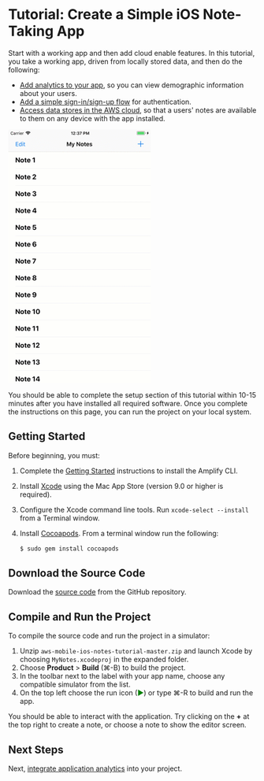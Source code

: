 # Tutorial: Create a Simple iOS Note-Taking App

Start with a working app and then add cloud enable features. In this tutorial, you take a working app, driven from locally stored data, and then do the following:

* [Add analytics to your app](./analytics.md), so you can view demographic information about your users.
* [Add a simple sign-in/sign-up flow](./auth.md) for authentication.
* [Access data stores in the AWS cloud](./data.md), so that a users' notes are available to them on any device with the app installed.

![Demonstration of the Notes tutorial app you can download](./tutorial-ios-notes-app-anim.gif)

You should be able to complete the setup section of this tutorial within 10-15 minutes after you have installed all required software. Once you complete the instructions on this page, you can run the project on your local system.

## Getting Started

Before beginning, you must:

1. Complete the [Getting Started](https://aws-amplify.github.io/media/get_started) instructions to install the Amplify CLI.
2. Install [Xcode](https://itunes.apple.com/us/app/xcode/id497799835?mt=12) using the Mac App Store (version 9.0 or higher is required).
3. Configure the Xcode command line tools. Run `xcode-select --install` from a Terminal window.
4. Install [Cocoapods](https://cocoapods.org/). From a terminal window run the following:

    ```bash
    $ sudo gem install cocoapods
    ```

## Download the Source Code

Download the [source code](https://github.com/aws-samples/aws-mobile-ios-notes-tutorial/archive/master.zip) from the GitHub repository.

## Compile and Run the Project

To compile the source code and run the project in a simulator:

1.  Unzip `aws-mobile-ios-notes-tutorial-master.zip` and launch Xcode by choosing `MyNotes.xcodeproj` in the expanded folder.
2.  Choose **Product** > **Build** (&#8984;-B) to build the project.
3.  In the toolbar next to the label with your app name, choose any compatible simulator from the list.
4.  On the top left choose the run icon (<span style="color: green;">&#9658;</span>) or type &#8984;-R to build and run the app.

You should be able to interact with the application. Try clicking on the **+** at the top right to create a note, or choose a note to show the editor screen.


Next Steps
----------

Next, [integrate application analytics](./analytics.md) into your project.

